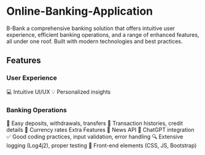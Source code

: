 # Online-Banking-Application
B-Bank a comprehensive banking solution that offers intuitive user experience, efficient banking operations, and a range of enhanced features, all under one roof. Built with modern technologies and best practices.

## Features
### User Experience
:computer: Intuitive UI/UX
:bulb: Personalized insights
### Banking Operations
:money_with_wings: Easy deposits, withdrawals, transfers
:page_facing_up: Transaction histories, credit details
:currency_exchange: Currency rates
Extra Features
:newspaper: News API
:speech_balloon: ChatGPT integration
:white_check_mark: Good coding practices, input validation, error handling
:mag: Extensive logging (Log4j2), proper testing
:art: Front-end elements (CSS, JS, Bootstrap)
